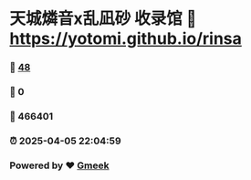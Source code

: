 # 天城燐音x乱凪砂 收录馆 :link: https://yotomi.github.io/rinsa 
### :page_facing_up: [48](https://yotomi.github.io/rinsa/tag.html) 
### :speech_balloon: 0 
### :hibiscus: 466401 
### :alarm_clock: 2025-04-05 22:04:59 
### Powered by :heart: [Gmeek](https://github.com/Meekdai/Gmeek)
